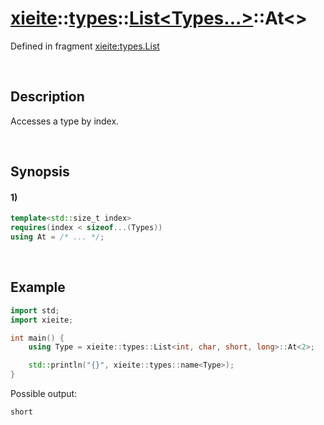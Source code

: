 # [xieite](../../../../../xieite.md)\:\:[types](../../../../../types.md)\:\:[List<Types...>](../../../list.md)\:\:At\<\>
Defined in fragment [xieite:types.List](../../../../../../src/types/list.cpp)

&nbsp;

## Description
Accesses a type by index.

&nbsp;

## Synopsis
#### 1)
```cpp
template<std::size_t index>
requires(index < sizeof...(Types))
using At = /* ... */;
```

&nbsp;

## Example
```cpp
import std;
import xieite;

int main() {
    using Type = xieite::types::List<int, char, short, long>::At<2>;

    std::println("{}", xieite::types::name<Type>);
}
```
Possible output:
```
short
```
